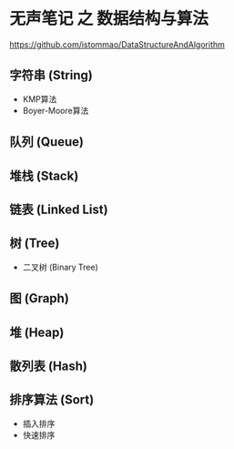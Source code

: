 # 无声笔记 之 数据结构与算法

https://github.com/istommao/DataStructureAndAlgorithm

## 字符串 (String)

- KMP算法
- Boyer-Moore算法

## 队列 (Queue)

## 堆栈 (Stack)

## 链表 (Linked List)

## 树 (Tree)

- 二叉树 (Binary Tree)

## 图 (Graph)

## 堆 (Heap)

## 散列表 (Hash)

## 排序算法 (Sort)

- 插入排序
- 快速排序
